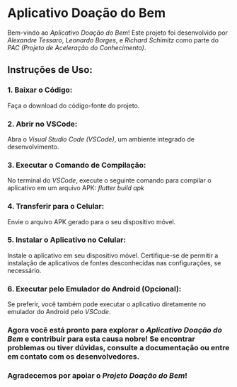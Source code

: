 # Aplicativo Doação do Bem

Bem-vindo ao *Aplicativo Doação do Bem*! Este projeto foi desenvolvido por *Alexandre Tessaro*, *Leonardo Borges*, e *Richard Schimitz* como parte do *PAC (Projeto de Aceleração do Conhecimento)*.

## Instruções de Uso:

### 1. Baixar o Código:
   Faça o download do código-fonte do projeto.

### 2. Abrir no VSCode:
   Abra o *Visual Studio Code (VSCode)*, um ambiente integrado de desenvolvimento.

### 3. Executar o Comando de Compilação:
   No terminal do *VSCode*, execute o seguinte comando para compilar o aplicativo em um arquivo APK:
   *flutter build apk*

### 4. Transferir para o Celular:
   Envie o arquivo APK gerado para o seu dispositivo móvel.

### 5. Instalar o Aplicativo no Celular:
   Instale o aplicativo em seu dispositivo móvel. Certifique-se de permitir a instalação de aplicativos de fontes desconhecidas nas configurações, se necessário.

### 6. Executar pelo Emulador do Android (Opcional):
   Se preferir, você também pode executar o aplicativo diretamente no emulador do Android pelo *VSCode*.

###  Agora você está pronto para explorar o *Aplicativo Doação do Bem* e contribuir para esta causa nobre! Se encontrar problemas ou tiver dúvidas, consulte a documentação ou entre em contato com os desenvolvedores.

### Agradecemos por apoiar o *Projeto Doação do Bem*!
